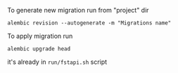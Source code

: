 To generate new migration run from "project" dir
```
alembic revision --autogenerate -m "Migrations name"
```

To apply migration run 
```
alembic upgrade head
```

it's already in `run/fstapi.sh` script
